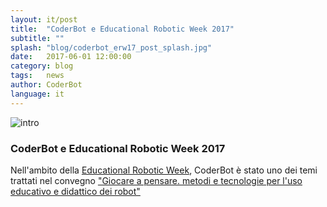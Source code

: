 ```yaml
---
layout: it/post
title:  "CoderBot e Educational Robotic Week 2017"
subtitle: ""
splash: "blog/coderbot_erw17_post_splash.jpg"
date:   2017-06-01 12:00:00
category: blog
tags:   news
author: CoderBot
language: it
---
```

![intro]({{site.baseurl}}/img/blog/coderbot_erw17_intro.jpg)

### CoderBot e Educational Robotic Week 2017

Nell'ambito della [Educational Robotic Week](http://www.educationalroboticsweek.it/), CoderBot è stato uno dei temi trattati nel convegno ["Giocare a pensare. metodi e tecnologie per l'uso educativo e didattico dei robot"](http://www.educationalroboticsweek.it/giocare-a-pensare/)
